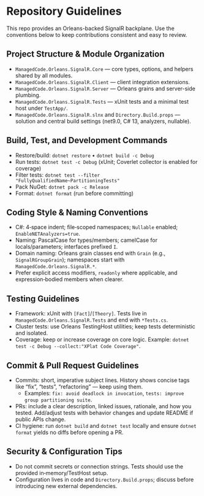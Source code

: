 # Repository Guidelines

This repo provides an Orleans-backed SignalR backplane. Use the conventions below to keep contributions consistent and easy to review.

## Project Structure & Module Organization
- `ManagedCode.Orleans.SignalR.Core` — core types, options, and helpers shared by all modules.
- `ManagedCode.Orleans.SignalR.Client` — client integration extensions.
- `ManagedCode.Orleans.SignalR.Server` — Orleans grains and server-side plumbing.
- `ManagedCode.Orleans.SignalR.Tests` — xUnit tests and a minimal test host under `TestApp/`.
- `ManagedCode.Orleans.SignalR.slnx` and `Directory.Build.props` — solution and central build settings (net9.0, C# 13, analyzers, nullable).

## Build, Test, and Development Commands
- Restore/build: `dotnet restore` • `dotnet build -c Debug`
- Run tests: `dotnet test -c Debug` (xUnit; Coverlet collector is enabled for coverage)
- Filter tests: `dotnet test --filter "FullyQualifiedName~PartitioningTests"`
- Pack NuGet: `dotnet pack -c Release`
- Format: `dotnet format` (run before committing)

## Coding Style & Naming Conventions
- C#: 4‑space indent; file‑scoped namespaces; `Nullable` enabled; `EnableNETAnalyzers=true`.
- Naming: PascalCase for types/members; camelCase for locals/parameters; interfaces prefixed `I`.
- Domain naming: Orleans grain classes end with `Grain` (e.g., `SignalRGroupGrain`); namespaces start with `ManagedCode.Orleans.SignalR.*`.
- Prefer explicit access modifiers, `readonly` where applicable, and expression‑bodied members when clearer.

## Testing Guidelines
- Framework: xUnit with `[Fact]`/`[Theory]`. Tests live in `ManagedCode.Orleans.SignalR.Tests` and end with `*Tests.cs`.
- Cluster tests: use Orleans TestingHost utilities; keep tests deterministic and isolated.
- Coverage: keep or increase coverage on core logic. Example: `dotnet test -c Debug --collect:"XPlat Code Coverage"`.

## Commit & Pull Request Guidelines
- Commits: short, imperative subject lines. History shows concise tags like “fix”, “tests”, “refactoring” — keep using them.
  - Examples: `fix: avoid deadlock in invocation`, `tests: improve group partitioning suite`.
- PRs: include a clear description, linked issues, rationale, and how you tested. Add/adjust tests with behavior changes and update README if public APIs change.
- CI hygiene: run `dotnet build` and `dotnet test` locally and ensure `dotnet format` yields no diffs before opening a PR.

## Security & Configuration Tips
- Do not commit secrets or connection strings. Tests should use the provided in‑memory/TestHost setup.
- Configuration lives in code and `Directory.Build.props`; discuss before introducing new external dependencies.


